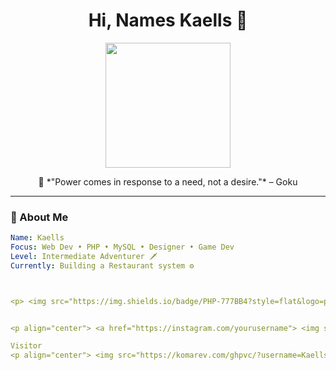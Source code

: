<h1 align="center">Hi, Names Kaells 👾</h1>
<p align="center">
  <img src="https://media.tenor.com/yheo1GGu3FwAAAAd/kaneki-ken-tokyo-ghoul.gif" width="200"/>
</p>

<p align="center">
  🌟 *"Power comes in response to a need, not a desire."* – Goku  
</p>

---

### 🧩 About Me
```yaml
Name: Kaells
Focus: Web Dev • PHP • MySQL • Designer • Game Dev
Level: Intermediate Adventurer 🗡️
Currently: Building a Restaurant system ⚙️



<p> <img src="https://img.shields.io/badge/PHP-777BB4?style=flat&logo=php&logoColor=white"/> <img src="https://img.shields.io/badge/MySQL-4479A1?style=flat&logo=mysql&logoColor=white"/> <img src="https://img.shields.io/badge/JavaScript-F7DF1E?style=flat&logo=javascript&logoColor=black"/> <img src="https://img.shields.io/badge/HTML-E34F26?style=flat&logo=html5&logoColor=white"/> <img src="https://img.shields.io/badge/CSS-1572B6?style=flat&logo=css3&logoColor=white"/> </p>


<p align="center"> <a href="https://instagram.com/yourusername"> <img src="https://img.shields.io/badge/Instagram-DD2A7B?style=flat&logo=instagram&logoColor=white"/> </a> <a href="mailto:ridwnv@gmail.com"> <img src="https://img.shields.io/badge/Email-D14836?style=flat&logo=gmail&logoColor=white"/> </a> </p>

Visitor
<p align="center"> <img src="https://komarev.com/ghpvc/?username=Kaells-Januar&label=Visitors&style=flat-square&color=blue" alt="visitor badge"/> </p> ```
